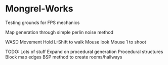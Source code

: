 # Mongrel-Works
Testing grounds for FPS mechanics

Map generation through simple perlin noise method

WASD Movement
Hold L-Shift to walk
Mouse look
Mouse 1 to shoot

TODO:
Lots of stuff
Expand on procedural generation
Procedural structures
Block map edges
BSP method to create rooms/hallways